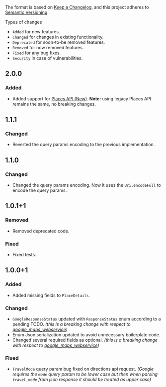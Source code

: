 The format is based on [Keep a Changelog](https://keepachangelog.com/en/1.0.0/),
and this project adheres to [Semantic Versioning](https://semver.org/spec/v2.0.0.html).

Types of changes
- `Added` for new features.
- `Changed` for changes in existing functionality.
- `Deprecated` for soon-to-be removed features.
- `Removed` for now removed features.
- `Fixed` for any bug fixes.
- `Security` in case of vulnerabilities.

## 2.0.0
### Added
- Added support for [Places API (New)](https://developers.google.com/maps/documentation/places/web-service/op-overview). **Note:** using legacy Places API remains the same, no breaking changes.

## 1.1.1
### Changed
- Reverted the query params encoding to the previous implementation.

## 1.1.0
### Changed
- Changed the query params encoding. Now it uses the `Uri.encodeFull` to encode the query params.

## 1.0.1+1
### Removed
- Removed deprecated code.

### Fixed
- Fixed tests.

## 1.0.0+1
### Added
- Added missing fields to `PlaceDetails`.

### Changed
- `GoogleResponseStatus` updated with `ResponseStatus` enum according to a pending TODO. _(this is a breaking change with respect to [google_maps_webservice](https://pub.dev/packages/google_maps_webservice))_
- Enum Json serialization updated to avoid unnecessary boilerplate code.
- Changed several required fields as optional. _(this is a breaking change with respect to [google_maps_webservice](https://pub.dev/packages/google_maps_webservice))_

### Fixed
- `TravelMode` query param bug fixed on directions api request. _(Google requires the `mode` query param to be lower case but then when parsing `travel_mode` from json response it should be treated as upper case)_